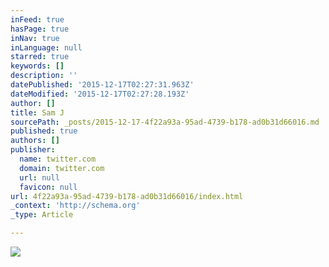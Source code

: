 ```yaml
---
inFeed: true
hasPage: true
inNav: true
inLanguage: null
starred: true
keywords: []
description: ''
datePublished: '2015-12-17T02:27:31.963Z'
dateModified: '2015-12-17T02:27:28.193Z'
author: []
title: Sam J
sourcePath: _posts/2015-12-17-4f22a93a-95ad-4739-b178-ad0b31d66016.md
published: true
authors: []
publisher:
  name: twitter.com
  domain: twitter.com
  url: null
  favicon: null
url: 4f22a93a-95ad-4739-b178-ad0b31d66016/index.html
_context: 'http://schema.org'
_type: Article

---
```

![](https://s3-us-west-2.amazonaws.com/the-grid-img/p/4a4ea2c9b7dd82d8228f25cf7aa21aefb68077e1.jpg)
